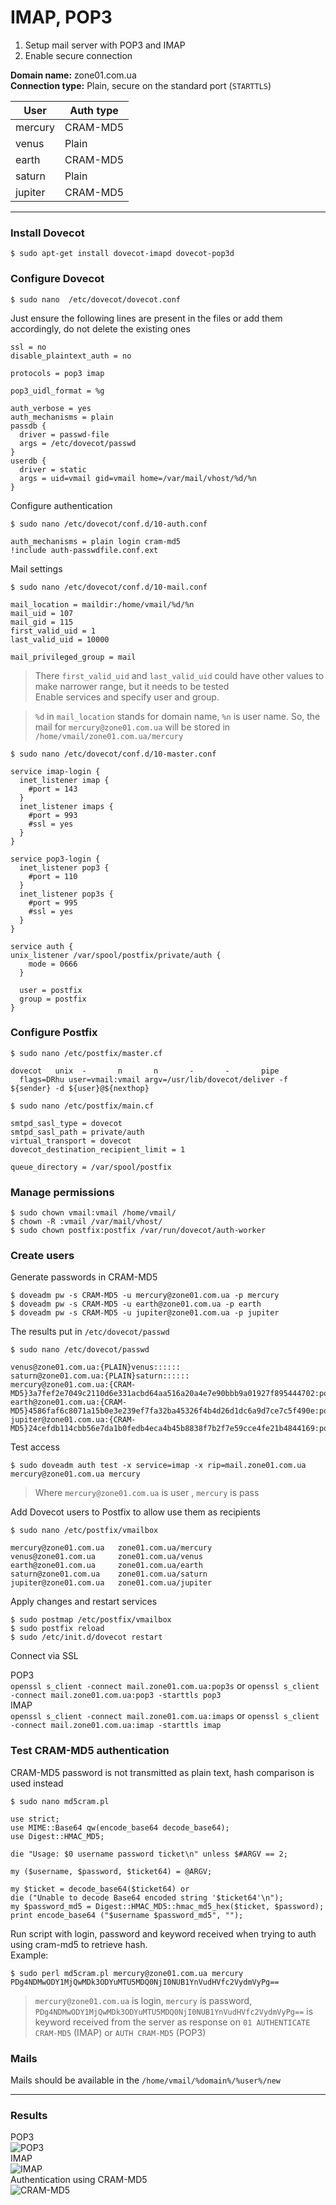 # IMAP, POP3

1. Setup mail server with POP3 and IMAP  
2. Enable secure connection  

**Domain name:** zone01.com.ua  
**Connection type:** Plain, secure on the standard port (`STARTTLS`)
 
| User     | Auth type |
|----------|-----------|
| mercury  | CRAM-MD5  |
| venus    | Plain     |
| earth    | CRAM-MD5  |
| saturn   | Plain     |
| jupiter  | CRAM-MD5  |

---
### Install Dovecot  
```shell script
$ sudo apt-get install dovecot-imapd dovecot-pop3d
```

### Configure Dovecot  
```shell script
$ sudo nano  /etc/dovecot/dovecot.conf
```
Just ensure the following lines are present in the files or add them accordingly, do not delete the existing ones
```text
ssl = no
disable_plaintext_auth = no

protocols = pop3 imap

pop3_uidl_format = %g

auth_verbose = yes
auth_mechanisms = plain
passdb {
  driver = passwd-file
  args = /etc/dovecot/passwd
}
userdb {
  driver = static
  args = uid=vmail gid=vmail home=/var/mail/vhost/%d/%n
}
```
Configure authentication  
```shell script
$ sudo nano /etc/dovecot/conf.d/10-auth.conf
```
```text
auth_mechanisms = plain login cram-md5
!include auth-passwdfile.conf.ext
```

Mail settings 
```shell script
$ sudo nano /etc/dovecot/conf.d/10-mail.conf
```
```text
mail_location = maildir:/home/vmail/%d/%n
mail_uid = 107
mail_gid = 115
first_valid_uid = 1
last_valid_uid = 10000

mail_privileged_group = mail
```
> There `first_valid_uid` and `last_valid_uid` could have other values to make narrower range, but it needs to be tested  
Enable services and specify user and group.  

> `%d` in `mail_location` stands for domain name, `%n` is user name. So, the mail for `mercury@zone01.com.ua` will be stored in `/home/vmail/zone01.com.ua/mercury` 
```shell script
$ sudo nano /etc/dovecot/conf.d/10-master.conf
```
```text
service imap-login {
  inet_listener imap {
    #port = 143
  }
  inet_listener imaps {
    #port = 993
    #ssl = yes
  }
}

service pop3-login {
  inet_listener pop3 {
    #port = 110
  }
  inet_listener pop3s {
    #port = 995
    #ssl = yes
  }
}

service auth {
unix_listener /var/spool/postfix/private/auth {
    mode = 0666
  }

  user = postfix
  group = postfix
}
```

### Configure Postfix  
```shell script
$ sudo nano /etc/postfix/master.cf
```
```text
dovecot   unix  -       n       n       -       -       pipe
  flags=DRhu user=vmail:vmail argv=/usr/lib/dovecot/deliver -f ${sender} -d ${user}@${nexthop}
```
```shell script
$ sudo nano /etc/postfix/main.cf
```
```text
smtpd_sasl_type = dovecot
smtpd_sasl_path = private/auth
virtual_transport = dovecot
dovecot_destination_recipient_limit = 1

queue_directory = /var/spool/postfix
```

### Manage permissions  
```shell script
$ sudo chown vmail:vmail /home/vmail/
$ chown -R :vmail /var/mail/vhost/
$ sudo chown postfix:postfix /var/run/dovecot/auth-worker
``` 

### Create users  
Generate passwords in CRAM-MD5
```shell script
$ doveadm pw -s CRAM-MD5 -u mercury@zone01.com.ua -p mercury
$ doveadm pw -s CRAM-MD5 -u earth@zone01.com.ua -p earth
$ doveadm pw -s CRAM-MD5 -u jupiter@zone01.com.ua -p jupiter
```

The results put in `/etc/dovecot/passwd`  
```shell script
$ sudo nano /etc/dovecot/passwd
```
```text
venus@zone01.com.ua:{PLAIN}venus::::::
saturn@zone01.com.ua:{PLAIN}saturn::::::
mercury@zone01.com.ua:{CRAM-MD5}3a7fef2e7049c2110d6e331acbd64aa516a20a4e7e90bbb9a01927f895444702:postfix:postfix::
earth@zone01.com.ua:{CRAM-MD5}4586faf6c8071a15b0e3e239ef7fa32ba45326f4b4d26d1dc6a9d7ce7c5f490e:postfix:postfix::
jupiter@zone01.com.ua:{CRAM-MD5}24cefdb114cbb56e7da1b0fedb4eca4b45b8838f7b2f7e59cce4fe21b4844169:postfix:postfix::
```
Test access  
```shell script
$ sudo doveadm auth test -x service=imap -x rip=mail.zone01.com.ua mercury@zone01.com.ua mercury  
```
> Where `mercury@zone01.com.ua` is user , `mercury` is pass  

Add Dovecot users to Postfix to allow use them as recipients
```shell script
$ sudo nano /etc/postfix/vmailbox
```
```text
mercury@zone01.com.ua   zone01.com.ua/mercury
venus@zone01.com.ua     zone01.com.ua/venus
earth@zone01.com.ua     zone01.com.ua/earth
saturn@zone01.com.ua    zone01.com.ua/saturn
jupiter@zone01.com.ua   zone01.com.ua/jupiter
```

Apply changes and restart services  
```shell script
$ sudo postmap /etc/postfix/vmailbox
$ sudo postfix reload
$ sudo /etc/init.d/dovecot restart
```
Connect via SSL

POP3  
`openssl s_client -connect mail.zone01.com.ua:pop3s` or `openssl s_client -connect mail.zone01.com.ua:pop3 -starttls pop3`  
IMAP  
`openssl s_client -connect mail.zone01.com.ua:imaps` or `openssl s_client -connect mail.zone01.com.ua:imap -starttls imap`

### Test CRAM-MD5 authentication  

CRAM-MD5 password is not transmitted as plain text, hash comparison is used instead  

```shell script
$ sudo nano md5cram.pl
```
```text
use strict;
use MIME::Base64 qw(encode_base64 decode_base64);
use Digest::HMAC_MD5;

die "Usage: $0 username password ticket\n" unless $#ARGV == 2;

my ($username, $password, $ticket64) = @ARGV;

my $ticket = decode_base64($ticket64) or
die ("Unable to decode Base64 encoded string '$ticket64'\n");
my $password_md5 = Digest::HMAC_MD5::hmac_md5_hex($ticket, $password);
print encode_base64 ("$username $password_md5", "");
```
Run script with login, password and keyword received when trying to auth using cram-md5 to retrieve hash.  
Example:
```shell script
$ sudo perl md5cram.pl mercury@zone01.com.ua mercury PDg4NDMwODY1MjQwMDk3ODYuMTU5MDQ0NjI0NUB1YnVudHVfc2VydmVyPg==
```
> `mercury@zone01.com.ua` is login, `mercury` is password, 
`PDg4NDMwODY1MjQwMDk3ODYuMTU5MDQ0NjI0NUB1YnVudHVfc2VydmVyPg==` is keyword received from the server as response on `01 AUTHENTICATE  CRAM-MD5` (IMAP) or `AUTH CRAM-MD5` (POP3)

### Mails
Mails should be available in the `/home/vmail/%domain%/%user%/new`  

---  
### Results
POP3  
![POP3](/imgs/lab3_POP3.png)  
IMAP  
![IMAP](/imgs/lab3_IMAP.png)  
Authentication using CRAM-MD5  
![CRAM-MD5](/imgs/lab3_CRAM-MD5.png)  


